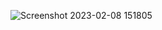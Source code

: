 ![Screenshot 2023-02-08 151805](https://user-images.githubusercontent.com/70672556/217673954-cc1fc0fa-31c0-417a-a875-17fbe14601a5.png)
